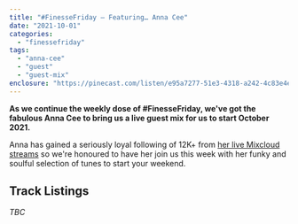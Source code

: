 ```yaml
---
title: "#FinesseFriday – Featuring… Anna Cee"
date: "2021-10-01"
categories: 
  - "finessefriday"
tags: 
  - "anna-cee"
  - "guest"
  - "guest-mix"
enclosure: "https://pinecast.com/listen/e95a7277-51e3-4318-a242-4c83e4e55a1f.mp3 110359179 audio/mpeg "
---
```


**As we continue the weekly dose of #FinesseFriday, we've got the fabulous Anna Cee to bring us a live guest mix for us to start October 2021.**

Anna has gained a seriously loyal following of 12K+ from [her live Mixcloud streams](https://www.mixcloud.com/anna-corrigan/) so we're honoured to have her join us this week with her funky and soulful selection of tunes to start your weekend.

## Track Listings

_TBC_
